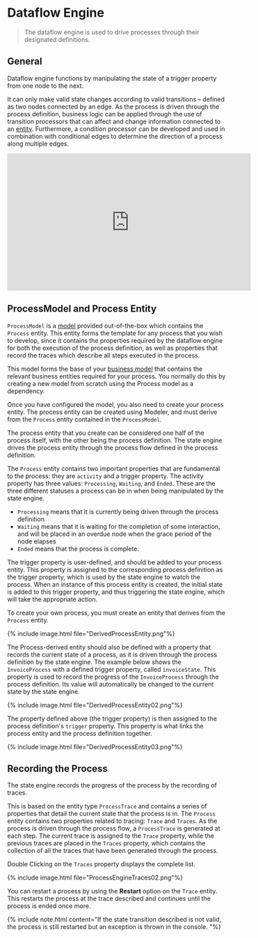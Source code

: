 # Dataflow Engine
>The dataflow engine is used to drive processes through their designated definitions.

## General
Dataflow engine functions by manipulating the state of a trigger property from one node to the next.

It can only make valid state changes according to valid transitions – defined as two nodes connected by an edge. As the process is driven through the process definition, business logic can be applied through the use of transition processors that can affect and change information connected to an <a href="#" data-toggle="tooltip" data-original-title="{{site.data.glossary.entity_type}}">entity</a>. Furthermore, a condition processor can be developed and used in combination with conditional edges to determine the direction of a process along multiple edges.


<iframe width="560" height="315" src="https://www.youtube.com/embed/YXtMOISI-vM" frameborder="0" allow="autoplay; encrypted-media" allowfullscreen></iframe>

## ProcessModel and Process Entity
`ProcessModel` is a <a href="#" data-toggle="tooltip" data-original-title="{{site.data.glossary.model}}">model</a> provided out-of-the-box which contains the `Process` entity. This entity forms the template for any process that you wish to develop, since it contains the properties required by the dataflow engine for both the execution of the process definition, as well as properties that record the traces which describe all steps executed in the process.

This model forms the base of your <a href="#" data-toggle="tooltip" data-original-title="{{site.data.glossary.business_model}}">business model</a> that contains the relevant business entities required for your process. You normally do this by creating a new model from scratch using the Process model as a dependency.

Once you have configured the model, you also need to create your process entity. The process entity can be created using Modeler, and must derive from the `Process` entity contained in the `ProcessModel`.

The process entity that you create can be considered one half of the process itself, with the other being the process definition. The state engine drives the process entity through the process flow defined in the process definition.

The `Process` entity contains two important properties that are fundamental to the process: they are `activity` and a trigger property. The activity property has three values: `Processing`, `Waiting`, and `Ended`. These are the three different statuses a process can be in when being manipulated by the state engine.

* `Processing` means that it is currently being driven through the process definition
* `Waiting` means that it is waiting for the completion of some interaction, and will be placed in an overdue node when the grace period of the node elapses
* `Ended` means that the process is complete.

The trigger property is user-defined, and should be added to your process entity. This property is assigned to the corresponding process definition as the trigger property, which is used by the state engine to watch the process. When an instance of this process entity is created, the initial state is added to this trigger property, and thus triggering the state engine, which will take the appropriate action.

To create your own process, you must create an entity that derives from the `Process` entity.

{% include image.html file="DerivedProcessEntity.png"%}

The Process-derived entity should also be defined with a property that records the current state of a process, as it is driven through the process definition by the state engine. The example below shows the `InvoiceProcess` with a defined trigger property, called `invoiceState`. This property is used to record the progress of the `InvoiceProcess` through the process definition. Its value will automatically be changed to the current state by the state engine.

{% include image.html file="DerivedProcessEntity02.png"%}

The property defined above (the trigger property) is then assigned to the process definition's `trigger` property. This property is what links the process entity and the process definition together.

{% include image.html file="DerivedProcessEntity03.png"%}

## Recording the Process
The state engine records the progress of the process by the recording of traces.

This is based on the entity type `ProcessTrace` and contains a series of properties that detail the current state that the process is in. The `Process` entity contains two properties related to tracing: `Trace` and `Traces`. As the process is driven through the process flow, a `ProcessTrace` is generated at each step. The current trace is assigned to the `Trace` property, while the previous traces are placed in the `Traces` property, which contains the collection of all the traces that have been generated through the process.

Double Clicking on the `Traces` property displays the complete list.

{% include image.html file="ProcessEngineTraces02.png"%}

You can restart a process by using the **Restart** option on the `Trace` entity. This restarts the process at the trace described and continues until the process is ended once more.

{% include note.html content="If the state transition described is not valid, the process is still restarted but an exception is thrown in the console. "%}

